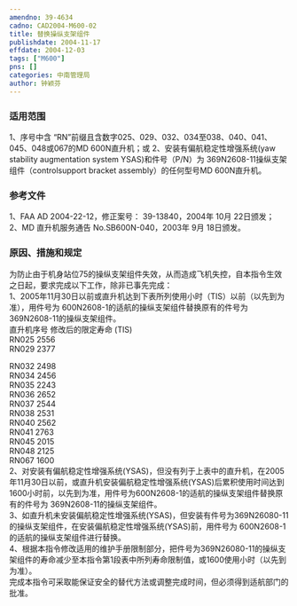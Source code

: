 ```yaml
---
amendno: 39-4634  
cadno: CAD2004-M600-02  
title: 替换操纵支架组件  
publishdate: 2004-11-17  
effdate: 2004-12-03  
tags: ["M600"]  
pns: []  
categories: 中南管理局  
author: 钟颖芬  
---
```

  
### 适用范围  
1、序号中含 “RN”前缀且含数字025、029、032、034至038、040、041、045、048或067的MD 600N直升机；或
2、安装有偏航稳定性增强系统(yaw stability augmentation system  YSAS)和件号（P/N）为 369N2608-11操纵支架组件（controlsupport bracket assembly）的任何型号MD 600N直升机。  
  
<!--more-->  
### 参考文件  
1、FAA AD 2004-22-12，修正案号： 39-13840，2004年 10月 22日颁发；  
 2、MD 直升机服务通告 No.SB600N-040，2003年 9月 18日颁发。  
  
### 原因、措施和规定  
为防止由于机身站位75的操纵支架组件失效，从而造成飞机失控，自本指令生效之日起，要求完成以下工作，除非已事先完成：  
1、2005年11月30日以前或直升机达到下表所列使用小时（TIS）以前（以先到为准），用件号为 600N2608-1的适航的操纵支架组件替换原有的件号为 369N2608-11的操纵支架组件。  
直升机序号 修改后的限定寿命 (TIS)  
RN025  2556  
RN029  2377  
  
   
RN032  2498  
RN034  2456  
RN035  2243  
RN036  2652  
RN037  2544  
RN038  2531  
RN040  2562  
RN041  2763  
RN045  2015  
RN048  2125  
RN067  1600  
    2、对安装有偏航稳定性增强系统(YSAS)，但没有列于上表中的直升机，在2005年11月30日以前，或直升机安装偏航稳定性增强系统(YSAS)后累积使用时间达到1600小时前，以先到为准，用件号为600N2608-1的适航的操纵支架组件替换原有的件号为 369N2608-11的操纵支架组件。  
    3、如直升机未安装偏航稳定性增强系统(YSAS)，但安装有件号为369N26080-11的操纵支架组件，在安装偏航稳定性增强系统(YSAS)前，用件号为 600N2608-1的适航的操纵支架组件进行替换。  
4、根据本指令修改适用的维护手册限制部分，把件号为369N26080-11的操纵支架组件的寿命减少至本指令第1段表中所列寿命限制值，或1600使用小时（以先到为准）。  
完成本指令可采取能保证安全的替代方法或调整完成时间，但必须得到适航部门的批准。  
